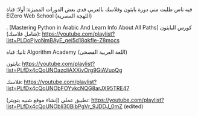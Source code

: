 
فيه ناس طلبت مني دورة بايثون وفلاسك بالعربي فدي بعض الدورات المميزة:
أولا: قناة ElZero Web School (اللهجة المصرية)


. [Mastering Python in Arabic And Learn Info About All Paths]
كورس البايثون (شامل فلاسك):
https://youtube.com/playlist?list=PLDoPjvoNmBAyE_gei5d18qkfIe-Z8mocs




ثانيا: قناة Algorithm Academy (اللغة العربية الفصحى)



بايثون: https://youtube.com/playlist?list=PLfDx4cQoUNOazcliAXXivOrg9GiAVuoQg




فلاسك:
https://youtube.com/playlist?list=PLfDx4cQoUNObFOYvkcNQG8arJX95TRE47



تطبيق عملي (إنشاء موقع شبيه بتويتر):
https://youtube.com/playlist?list=PLfDx4cQoUNObli30BibPgVr_9JDDJ_0mZ (edited) 
